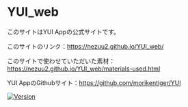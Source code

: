 # YUI_web

<!-- # Short Description -->

このサイトはYUI Appの公式サイトです。

このサイトのリンク：https://nezuu2.github.io/YUI_web/

このサイトで使わせていただいた素材：https://nezuu2.github.io/YUI_web/materials-used.html

YUI AppのGithubサイト：https://github.com/morikentiger/YUI

<!-- # Badges -->

[![Version](https://img.shields.io/badge/version-v0.1.1-00c3ee.svg?style=flat-square)]()

<!-- CREATED_BY_LEADYOU_README_GENERATOR -->
